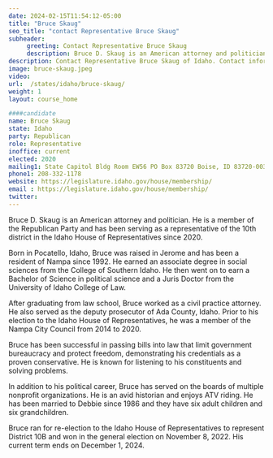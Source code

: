 ```yaml
---
date: 2024-02-15T11:54:12-05:00
title: "Bruce Skaug"
seo_title: "contact Representative Bruce Skaug"
subheader:
     greeting: Contact Representative Bruce Skaug
     description: Bruce D. Skaug is an American attorney and politician. He is a member of the Republican Party and has been serving as a representative of the 10th district in the Idaho House of Representatives since 2020.
description: Contact Representative Bruce Skaug of Idaho. Contact information for Bruce Skaug includes email address, phone number, and mailing address.
image: bruce-skaug.jpeg
video:
url:  /states/idaho/bruce-skaug/
weight: 1
layout: course_home

####candidate
name: Bruce Skaug
state: Idaho
party: Republican
role: Representative
inoffice: current
elected: 2020
mailing1: State Capitol Bldg Room EW56 PO Box 83720 Boise, ID 83720-0038
phone1: 208-332-1178
website: https://legislature.idaho.gov/house/membership/
email : https://legislature.idaho.gov/house/membership/
twitter:
---
```


Bruce D. Skaug is an American attorney and politician. He is a member of the Republican Party and has been serving as a representative of the 10th district in the Idaho House of Representatives since 2020.

Born in Pocatello, Idaho, Bruce was raised in Jerome and has been a resident of Nampa since 1992. He earned an associate degree in social sciences from the College of Southern Idaho. He then went on to earn a Bachelor of Science in political science and a Juris Doctor from the University of Idaho College of Law.

After graduating from law school, Bruce worked as a civil practice attorney. He also served as the deputy prosecutor of Ada County, Idaho. Prior to his election to the Idaho House of Representatives, he was a member of the Nampa City Council from 2014 to 2020.

Bruce has been successful in passing bills into law that limit government bureaucracy and protect freedom, demonstrating his credentials as a proven conservative. He is known for listening to his constituents and solving problems.

In addition to his political career, Bruce has served on the boards of multiple nonprofit organizations. He is an avid historian and enjoys ATV riding. He has been married to Debbie since 1986 and they have six adult children and six grandchildren.

Bruce ran for re-election to the Idaho House of Representatives to represent District 10B and won in the general election on November 8, 2022. His current term ends on December 1, 2024.
